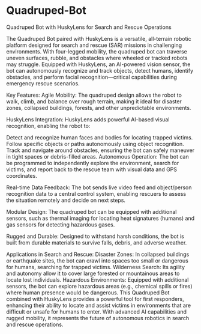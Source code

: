 # Quadruped-Bot


Quadruped Bot with HuskyLens for Search and Rescue Operations

The Quadruped Bot paired with HuskyLens is a versatile, all-terrain robotic platform designed for search and rescue (SAR) missions in challenging environments. With four-legged mobility, the quadruped bot can traverse uneven surfaces, rubble, and obstacles where wheeled or tracked robots may struggle. Equipped with HuskyLens, an AI-powered vision sensor, the bot can autonomously recognize and track objects, detect humans, identify obstacles, and perform facial recognition—critical capabilities during emergency rescue scenarios.

Key Features:
Agile Mobility: The quadruped design allows the robot to walk, climb, and balance over rough terrain, making it ideal for disaster zones, collapsed buildings, forests, and other unpredictable environments.

HuskyLens Integration: HuskyLens adds powerful AI-based visual recognition, enabling the robot to:

Detect and recognize human faces and bodies for locating trapped victims.
Follow specific objects or paths autonomously using object recognition.
Track and navigate around obstacles, ensuring the bot can safely maneuver in tight spaces or debris-filled areas.
Autonomous Operation: The bot can be programmed to independently explore the environment, search for victims, and report back to the rescue team with visual data and GPS coordinates.

Real-time Data Feedback: The bot sends live video feed and object/person recognition data to a central control system, enabling rescuers to assess the situation remotely and decide on next steps.

Modular Design: The quadruped bot can be equipped with additional sensors, such as thermal imaging for locating heat signatures (humans) and gas sensors for detecting hazardous gases.

Rugged and Durable: Designed to withstand harsh conditions, the bot is built from durable materials to survive falls, debris, and adverse weather.

Applications in Search and Rescue:
Disaster Zones: In collapsed buildings or earthquake sites, the bot can crawl into spaces too small or dangerous for humans, searching for trapped victims.
Wilderness Search: Its agility and autonomy allow it to cover large forested or mountainous areas to locate lost individuals.
Hazardous Environments: Equipped with additional sensors, the bot can explore hazardous areas (e.g., chemical spills or fires) where human presence would be dangerous.
This Quadruped Bot combined with HuskyLens provides a powerful tool for first responders, enhancing their ability to locate and assist victims in environments that are difficult or unsafe for humans to enter. With advanced AI capabilities and rugged mobility, it represents the future of autonomous robotics in search and rescue operations.
